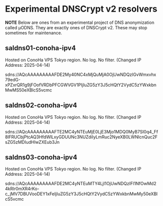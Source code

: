 # Experimental DNSCrypt v2 resolvers

**NOTE** Below are ones from an experimental project of DNS anonymization called &mu;ODNS. They are exactly ones of DNSCrypt v2. These may stop sometimes for maintenance.

## saldns01-conoha-ipv4

Hosted on ConoHa VPS Tokyo region. No log. No filter. (Changed IP Address: 2025-04-14)

sdns://AQcAAAAAAAAAFDE2My40NC4xMjQuMjA0OjUwNDQzIGvWmxvhx79edG-xPZxrQR1g9jFOofVRDbPFCGWVGV1PIjIuZG5zY3J5cHQtY2VydC5zYWxkbnMwMS50eXBlcS5vcmc

## saldns02-conoha-ipv4

Hosted on ConoHa VPS Tokyo region. No log. No filter. (Changed IP Address: 2025-04-14)

sdns://AQcAAAAAAAAAFTE2MC4yNTEuMjE0LjE3Mjo1MDQ0MyB7SI0q4_Ff8lFRUCbjPtcAQ3HfdWlLxyGDUUNc3NUZdiIyLmRuc2NyeXB0LWNlcnQuc2FsZG5zMDIudHlwZXEub3Jn

## saldns03-conoha-ipv4

Hosted on ConoHa VPS Tokyo region. No log. No filter. (Changed IP Address: 2025-04-14)

sdns://AQcAAAAAAAAAFDE2MC4yNTEuMTY4LjI1OjUwNDQzIFl1NfOwMd24kRlr0mXR4rKo-c_jMV7DBUVooDEY1xFeIjIuZG5zY3J5cHQtY2VydC5zYWxkbnMwMy50eXBlcS5vcmc
